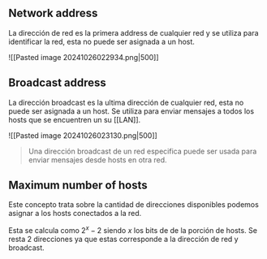 ## Network address 
La dirección de red es la primera address de cualquier red y se utiliza para identificar la red, esta no puede ser asignada a un host. 

![[Pasted image 20241026022934.png|500]]

## Broadcast address 
La dirección broadcast es la ultima dirección de cualquier red, esta no puede ser asignada a un host. Se utiliza para enviar mensajes a todos los hosts que se encuentren un su [[LAN]]. 

![[Pasted image 20241026023130.png|500]]

> Una dirección broadcast de un red especifica puede ser usada para enviar mensajes desde hosts en otra red. 

## Maximum number of hosts 

Este concepto trata sobre la cantidad de direcciones disponibles podemos asignar a los hosts conectados a la red. 

Esta se calcula como $2^{x}-2$ siendo $x$ los bits de de la porción de hosts. Se resta 2 direcciones ya que estas corresponde a la dirección de red y broadcast.  